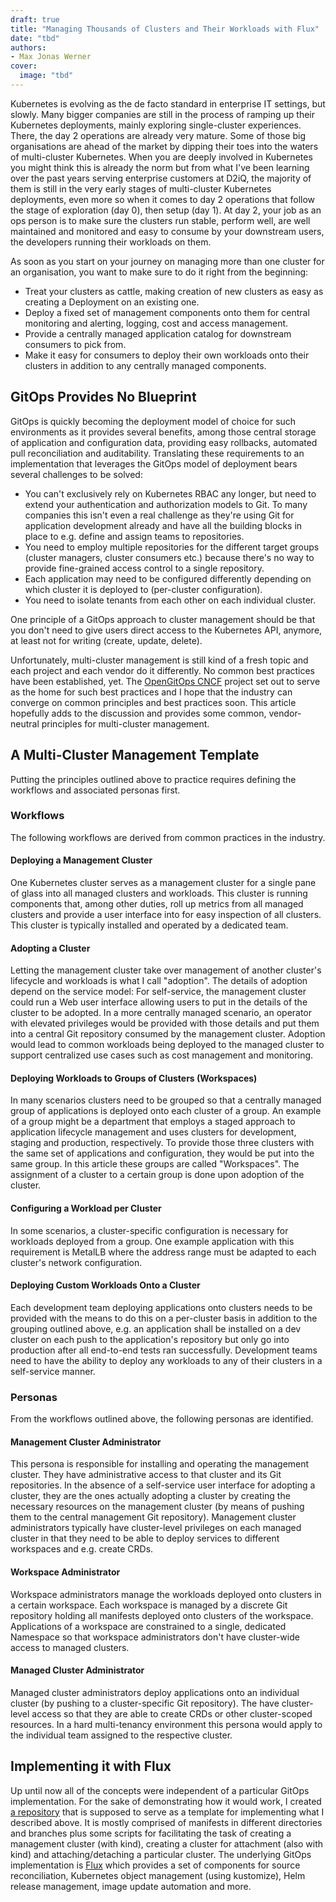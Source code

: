 ```yaml
---
draft: true
title: "Managing Thousands of Clusters and Their Workloads with Flux"
date: "tbd"
authors: 
- Max Jonas Werner
cover:
  image: "tbd"
---
```


Kubernetes is evolving as the de facto standard in enterprise IT settings, but slowly. Many bigger companies are still in the process of ramping up their Kubernetes deployments, mainly exploring single-cluster experiences. There, the day 2 operations are already very mature. Some of those big organisations are ahead of the market by dipping their toes into the waters of multi-cluster Kubernetes. When you are deeply involved in Kubernetes you might think this is already the norm but from what I've been learning over the past years serving enterprise customers at D2iQ, the majority of them is still in the very early stages of multi-cluster Kubernetes deployments, even more so when it comes to day 2 operations that follow the stage of exploration (day 0), then setup (day 1). At day 2, your job as an ops person is to make sure the clusters run stable, perform well, are well maintained and monitored and easy to consume by your downstream users, the developers running their workloads on them.

As soon as you start on your journey on managing more than one cluster for an organisation, you want to make sure to do it right from the beginning:

* Treat your clusters as cattle, making creation of new clusters as easy as creating a Deployment on an existing one.
* Deploy a fixed set of management components onto them for central monitoring and alerting, logging, cost and access management.
* Provide a centrally managed application catalog for downstream consumers to pick from.
* Make it easy for consumers to deploy their own workloads onto their clusters in addition to any centrally managed components.

## GitOps Provides No Blueprint

GitOps is quickly becoming the deployment model of choice for such environments as it provides several benefits, among those central storage of application and configuration data, providing easy rollbacks, automated pull reconciliation and auditability. Translating these requirements to an implementation that leverages the GitOps model of deployment bears several challenges to be solved:

* You can't exclusively rely on Kubernetes RBAC any longer, but need to extend your authentication and authorization models to Git. To many companies this isn't even a real challenge as they're using Git for application development already and have all the building blocks in place to e.g. define and assign teams to repositories.
* You need to employ multiple repositories for the different target groups (cluster managers, cluster consumers etc.) because there's no way to provide fine-grained access control to a single repository.
* Each application may need to be configured differently depending on which cluster it is deployed to (per-cluster configuration).
* You need to isolate tenants from each other on each individual cluster.

One principle of a GitOps approach to cluster management should be that you don't need to give users direct access to the Kubernetes API, anymore, at least not for writing (create, update, delete).

Unfortunately, multi-cluster management is still kind of a fresh topic and each project and each vendor do it differently. No common best practices have been established, yet. The [OpenGitOps CNCF](https://opengitops.dev/) project set out to serve as the home for such best practices and I hope that the industry can converge on common principles and best practices soon. This article hopefully adds to the discussion and provides some common, vendor-neutral principles for multi-cluster management.

## A Multi-Cluster Management Template

Putting the principles outlined above to practice requires defining the workflows and associated personas first. 

### Workflows

The following workflows are derived from common practices in the industry.

#### Deploying a Management Cluster

One Kubernetes cluster serves as a management cluster for a single pane of glass into all managed clusters and workloads. This cluster is running components that, among other duties, roll up metrics from all managed clusters and provide a user interface into for easy inspection of all clusters. This cluster is typically installed and operated by a dedicated team.

#### Adopting a Cluster

Letting the management cluster take over management of another cluster's lifecycle and workloads is what I call "adoption". The details of adoption depend on the service model: For self-service, the management cluster could run a Web user interface allowing users to put in the details of the cluster to be adopted. In a more centrally managed scenario, an operator with elevated privileges would be provided with those details and put them into a central Git repository consumed by the management cluster. Adoption would lead to common workloads being deployed to the managed cluster to support centralized use cases such as cost management and monitoring.

#### Deploying Workloads to Groups of Clusters (Workspaces)

In many scenarios clusters need to be grouped so that a centrally managed group of applications is deployed onto each cluster of a group. An example of a group might be a department that employs a staged approach to application lifecycle management and uses clusters for development, staging and production, respectively. To provide those three clusters with the same set of applications and configuration, they would be put into the same group. In this article these groups are called "Workspaces". The assignment of a cluster to a certain group is done upon adoption of the cluster.

#### Configuring a Workload per Cluster

In some scenarios, a cluster-specific configuration is necessary for workloads deployed from a group. One example application with this requirement is MetalLB where the address range must be adapted to each cluster's network configuration.

#### Deploying Custom Workloads Onto a Cluster

Each development team deploying applications onto clusters needs to be provided with the means to do this on a per-cluster basis in addition to the grouping outlined above, e.g. an application shall be installed on a dev cluster on each push to the application's repository but only go into production after all end-to-end tests ran successfully. Development teams need to have the ability to deploy any workloads to any of their clusters in a self-service manner.

### Personas

From the workflows outlined above, the following personas are identified.

#### Management Cluster Administrator

This persona is responsible for installing and operating the management cluster. They have administrative access to that cluster and its Git repositories. In the absence of a self-service user interface for adopting a cluster, they are the ones actually adopting a cluster by creating the necessary resources on the management cluster (by means of pushing them to the central management Git repository). Management cluster administrators typically have cluster-level privileges on each managed cluster in that they need to be able to deploy services to different workspaces and e.g. create CRDs.

#### Workspace Administrator

Workspace administrators manage the workloads deployed onto clusters in a certain workspace. Each workspace is managed by a discrete Git repository holding all manifests deployed onto clusters of the workspace. Applications of a workspace are constrained to a single, dedicated Namespace so that workspace administrators don't have cluster-wide access to managed clusters.

#### Managed Cluster Administrator

Managed cluster administrators deploy applications onto an individual cluster (by pushing to a cluster-specific Git repository). The have cluster-level access so that they are able to create CRDs or other cluster-scoped resources. In a hard multi-tenancy environment this persona would apply to the individual team assigned to the respective cluster.

## Implementing it with Flux

Up until now all of the concepts were independent of a particular GitOps implementation. For the sake of demonstrating how it would work, I created [a repository](https://github.com/makkes/flux-mc-control-plane/) that is supposed to serve as a template for implementing what I described above. It is mostly comprised of manifests in different directories and branches plus some scripts for facilitating the task of creating a management cluster (with kind), creating a cluster for attachment (also with kind) and attaching/detaching a particular cluster. The underlying GitOps implementation is [Flux](https://fluxcd.io) which provides a set of components for source reconciliation, Kubernetes object management (using kustomize), Helm release management, image update automation and more.
